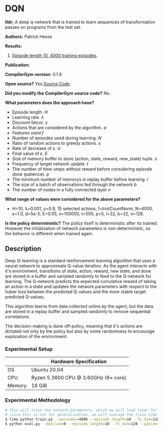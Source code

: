 # DQN

**tldr;**
A deep q-network that is trained to learn sequences of transformation passes on programs from the test set.

**Authors:**
Patrick Hesse

**Results:**
1. [Episode length 10, 4000 training episodes](results-instcountnorm-H10-N4000.csv).

**Publication:**

**CompilerGym version:**
0.1.9

**Open source?**
Yes.[Source Code](https://github.com/phesse001/compiler-gym-dqn/blob/leaderboard/eval.py).

**Did you modify the CompilerGym source code?**
No.

**What parameters does the approach have?**
* Episode length. *H*
* Learning rate. *λ*
* Discount fatcor. *γ*
* Actions that are considered by the algorithm. *a*
* Features used *f*
* Number of episodes used during learning. *N*
* Ratio of random actions to greedy actions. *ε*
* Rate of decrease of ε. *d*
* Final value of ε. *E*
* Size of memory buffer to store (action, state, reward, new_state) tuple. *s*
* Frequency of target network update. *t*
* The number of time-steps without reward before considering episode done (patience). *p*
* The minimum number of memorys in replay buffer before learning. *l*
* The size of a batch of observations fed through the network *b*
* The number of nodes in a fully connected layer *n*

**What range of values were considered for the above parameters?**
* H=10, λ=0.001, γ=0.9, 15 selected actions, f=InstCountNorm, N=4000, ε=1.0, d=5e-5, E=0.05, s=100000, t=500, p=5, l=32, b=32, n=128.

**Is the policy deterministic?**
The policy itself is deterministic after its trained. However the initialization of network parameters is non-deterministic, so the behavior is different when trained again.

## Description

Deep Q-learning is a standard reinforcement learning algorithm that uses a neural
network to approximate Q-value iteration. As the agent interacts with it's environment,
transitions of state, action, reward, new state, and done are stored in a buffer and
sampled randomly to feed to the Q-network for learning. The Q-network predicts the
expected cumulative reward of taking an action in a state and updates the network
parameters with respect to the huber loss between the predicted Q-values and the
more stable target predicted Q-values.

This algorithm learns from data collected online by the agent, but the data are stored
in a replay buffer and sampled randomly to remove sequential correlations.

The decision-making is done off-policy, meaning that it's actions are dictated not
only by the policy but also by some randomness to encourage exploration of the
environment.

### Experimental Setup

|        | Hardware Specification                        |
| ------ | --------------------------------------------- |
| OS     | Ubuntu 20.04                                  |
| CPU    | Ryzen 5 3600 CPU @ 3.60GHz (6× core)          |
| Memory | 16 GiB                                        |

### Experimental Methodology

```sh
# this will train the network parameters, which we will load later for evaluation
# since this is not for generalization, we will average the train time over the 23 benchmarks and add it to the geomean time
$ time python train.py --episodes=4000 --episode_length=10 --fc_dim=128 --patience=4
$ python eval.py --epsilon=0 --episode_length=10 --fc_dim=128 --patience=4
```
